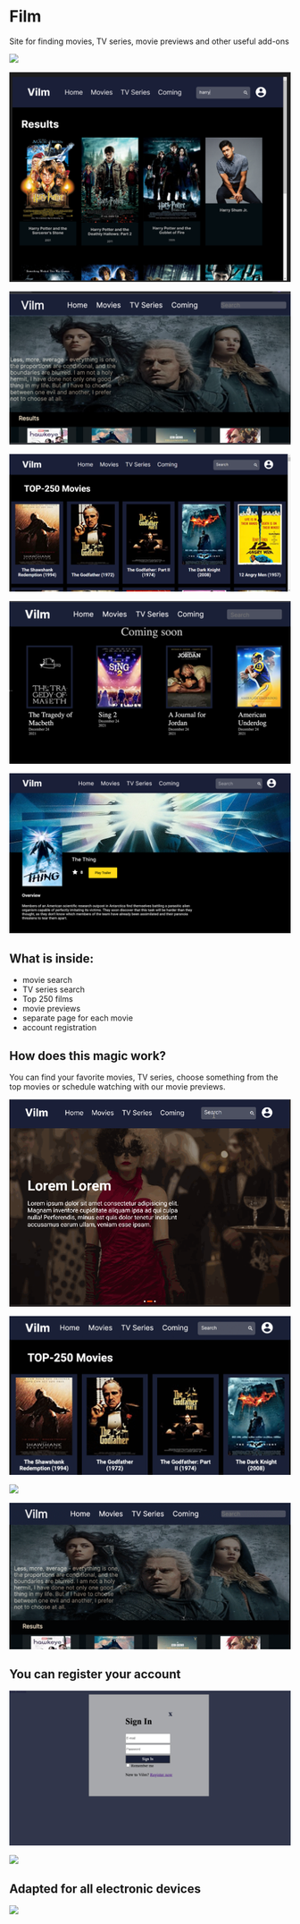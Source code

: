 # Film

Site for finding movies, TV series, movie previews and other useful add-ons

![](gif/IMG_20211207_234420.png)

![](gif/image.png)

![](gif/IMG_20211207_213452.png)

![](gif/top250.png)

![](gif/IMG_20211207_233554.png)

![](gif/film_page.png)



## What is inside:

- movie search
- TV series search
- Top 250 films
- movie previews
- separate page for each movie
- account registration

## How does this magic work?

You can find your favorite movies, TV series, choose something from the top movies or schedule watching with our movie previews.

![](gif/Landing_and_search.gif)

![](gif/all_pages.gif)

![](gif/serials.gif)

![](gif/serials_search.gif)

## You can register your account

![](gif/IMG_20211208_003154.png)

![](gif/V4PMLL3p5a.gif)

## Adapted for all electronic devices

![](gif/CSS_adaptation.gif)



